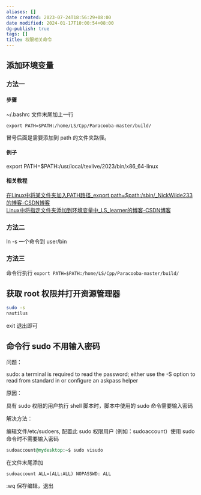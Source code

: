 ```yaml
---
aliases: []
date created: 2023-07-24T18:56:29+08:00
date modified: 2024-01-17T10:00:54+08:00
dg-publish: true
tags: []
title: 权限相关命令
---
```


## 添加环境变量
### 方法一
#### 步骤
~/.bashrc 文件末尾加上一行
```shell
export PATH=$PATH:/home/LS/Cpp/Paracooba-master/build/
```
冒号后面是需要添加到 path 的文件夹路径。
#### 例子
export PATH=$PATH:/usr/local/texlive/2023/bin/x86_64-linux
#### 相关教程
[在Linux中将某文件夹加入PATH路径\_export path=$path:/sbin/\_NickWilde233的博客-CSDN博客](https://blog.csdn.net/m0_46246804/article/details/108392146)  
[Linux中将指定文件夹添加到环境变量中\_LS\_learner的博客-CSDN博客](https://blog.csdn.net/qq_39777550/article/details/119539136)
### 方法二
ln -s 一个命令到 user/bin
### 方法三
命令行执行 `export PATH=$PATH:/home/LS/Cpp/Paracooba-master/build/`

## 获取 root 权限并打开资源管理器
```sh
sudo -s
nautilus
```
exit 退出即可
## 命令行 sudo 不用输入密码
问题：

sudo: a terminal is required to read the password; either use the -S option to read from standard in or configure an askpass helper

原因：

具有 sudo 权限的用户执行 shell 脚本时，脚本中使用的 sudo 命令需要输入密码

解决方法：

编辑文件/etc/sudoers, 配置此 sudo 权限用户 (例如：sudoaccount）使用 sudo 命令时不需要输入密码

```ruby
sudoaccount@mydesktop:~$ sudo visudo
```

在文件末尾添加

```cobol
sudoaccount ALL=(ALL:ALL) NOPASSWD: ALL
```

:wq 保存编辑，退出